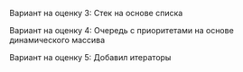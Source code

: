 Вариант на оценку 3: Стек на основе списка

Вариант на оценку 4: Очередь с приоритетами на основе динамического массива

Вариант на оценку 5: Добавил итераторы

